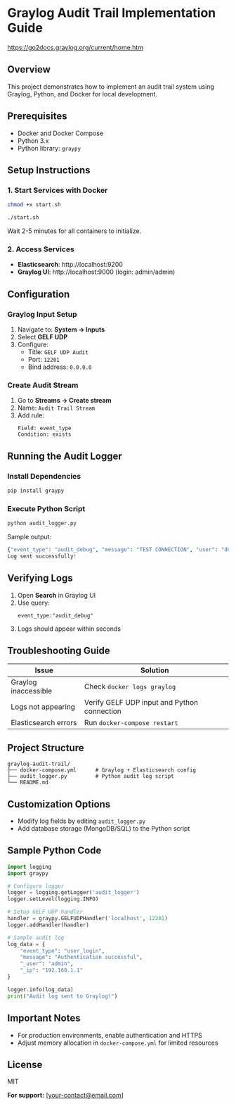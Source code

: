 # Graylog Audit Trail Implementation Guide

https://go2docs.graylog.org/current/home.htm

## Overview
This project demonstrates how to implement an audit trail system using Graylog, Python, and Docker for local development.

## Prerequisites
- Docker and Docker Compose
- Python 3.x
- Python library: `graypy`

## Setup Instructions

### 1. Start Services with Docker
```bash
chmod +x start.sh

./start.sh
```

Wait 2-5 minutes for all containers to initialize.

### 2. Access Services
- **Elasticsearch**: http://localhost:9200
- **Graylog UI**: http://localhost:9000 (login: admin/admin)

## Configuration

### Graylog Input Setup
1. Navigate to: **System → Inputs**
2. Select **GELF UDP**
3. Configure:
   - Title: `GELF UDP Audit`
   - Port: `12201`
   - Bind address: `0.0.0.0`

### Create Audit Stream
1. Go to **Streams → Create stream**
2. Name: `Audit Trail Stream`
3. Add rule:
   ```
   Field: event_type
   Condition: exists
   ```

## Running the Audit Logger

### Install Dependencies
```bash
pip install graypy
```

### Execute Python Script
```bash
python audit_logger.py
```

Sample output:
```python
{"event_type": "audit_debug", "message": "TEST CONNECTION", "user": "debug_user"}
Log sent successfully!
```

## Verifying Logs
1. Open **Search** in Graylog UI
2. Use query:
   ```
   event_type:"audit_debug"
   ```
3. Logs should appear within seconds

## Troubleshooting Guide

| Issue | Solution |
|-------|----------|
| Graylog inaccessible | Check `docker logs graylog` |
| Logs not appearing | Verify GELF UDP input and Python connection |
| Elasticsearch errors | Run `docker-compose restart` |

## Project Structure
```
graylog-audit-trail/
├── docker-compose.yml      # Graylog + Elasticsearch config
├── audit_logger.py         # Python audit log script
└── README.md
```

## Customization Options
- Modify log fields by editing `audit_logger.py`
- Add database storage (MongoDB/SQL) to the Python script

## Sample Python Code
```python
import logging
import graypy

# Configure logger
logger = logging.getLogger('audit_logger')
logger.setLevel(logging.INFO)

# Setup GELF UDP handler
handler = graypy.GELFUDPHandler('localhost', 12201)
logger.addHandler(handler)

# Sample audit log
log_data = {
    "event_type": "user_login",
    "message": "Authentication successful",
    "_user": "admin",
    "_ip": "192.168.1.1"
}

logger.info(log_data)
print("Audit log sent to Graylog!")
```

## Important Notes
- For production environments, enable authentication and HTTPS
- Adjust memory allocation in `docker-compose.yml` for limited resources

## License
MIT

**For support:** [your-contact@email.com]